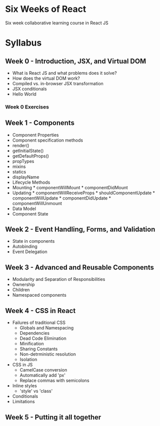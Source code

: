 # Six Weeks of React
Six week collaborative learning course in React JS

# Syllabus

## Week 0 - Introduction, JSX, and Virtual DOM
*  What is React JS and what problems does it solve?
*  How does the virtual DOM work?
*  Compiled vs. in-browser JSX transformation
*  JSX conditionals
*  Hello World

### Week 0 Exercises

## Week 1 - Components
* Component Properties
*  Component specification methods
  *  render()
  *  getInitialState()
  *  getDefaultProps()
  *  propTypes
  *  mixins
  *  statics
  *  displayName
*  Lifecycle Methods
  *  Mounting
    *  componentWillMount
    *  componentDidMount
  *  Updating
    *  componentWillReceiveProps
    *  shouldComponentUpdate
    *  componentWillUpdate
    *  componentDidUpdate
    *  componentWillUnmount
*  Data Model
*  Component State

## Week 2 - Event Handling, Forms, and Validation
*  State in components
*  Autobinding
*  Event Delegation

## Week 3 - Advanced and Reusable Components
*  Modularity and Separation of Responsibilities
*  Ownership
*  Children
*  Namespaced components

## Week 4 - CSS in React
* Failures of traditional CSS
  * Globals and Namespacing
  * Dependencies
  * Dead Code Elimination
  * Minification
  * Sharing Constants
  * Non-detrministic resolution
  * Isolation
* CSS in JS
  * CamelCase conversion
  * Automatically add 'px'
  * Replace commas with semicolons
* Inline styles
  * 'style' vs 'class'
* Conditionals
* Limitations


## Week 5 - Putting it all together
